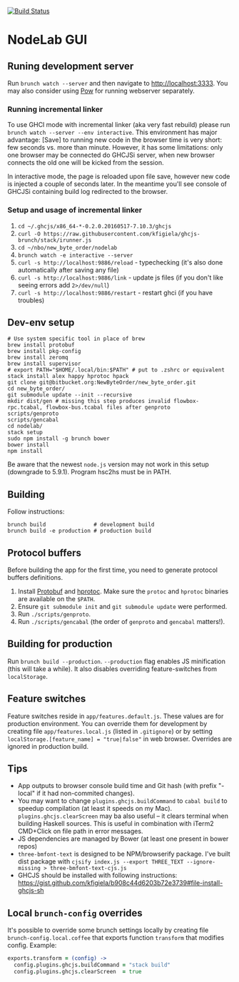 [![Build Status](https://cd.newbyteorder.com/api/badges/NewByteOrder/new_byte_order/status.svg)](https://cd.newbyteorder.com/NewByteOrder/new_byte_order)

# NodeLab GUI

## Runing development server

Run `brunch watch --server` and then navigate to [http://localhost:3333](http://localhost:3333). You may also consider using [Pow](http://pow.cx) for running webserver separately.

### Running incremental linker

To use GHCI mode with incremental linker (aka very fast rebuild) please run `brunch watch --server --env interactive`. This environment has major advantage: [Save] to running new code in the browser time is very short: few seconds vs. more than minute. However, it has some limitations: only one browser may be connected do GHCJSi server, when new browser connects the old one will be kicked from the session.

In interactive mode, the page is reloaded upon file save, however new code is injected a couple of seconds later. In the meantime you'll see console of GHCJSi containing build log redirected to the browser.

### Setup and usage of incremental linker

1. `cd ~/.ghcjs/x86_64-*-0.2.0.20160517-7.10.3/ghcjs`
2. `curl -O https://raw.githubusercontent.com/kfigiela/ghcjs-brunch/stack/irunner.js`
3. `cd ~/nbo/new_byte_order/nodelab`
4. `brunch watch -e interactive --server`
5. `curl -s http://localhost:9886/reload` - typechecking (it's also done automatically after saving any file)
6. `curl -s http://localhost:9886/link` - update js files (if you don't like seeing errors add `2>/dev/null`)
7. `curl -s http://localhost:9886/restart` - restart ghci (if you have troubles)

## Dev-env setup

```
# Use system specific tool in place of brew
brew install protobuf
brew install pkg-config
brew install zeromq
brew install supervisor
# export PATH="$HOME/.local/bin:$PATH" # put to .zshrc or equivalent
stack install alex happy hprotoc hpack
git clone git@bitbucket.org:NewByteOrder/new_byte_order.git
cd new_byte_order/
git submodule update --init --recursive
mkdir dist/gen # missing this step produces invalid flowbox-rpc.tcabal, flowbox-bus.tcabal files after genproto
scripts/genproto
scripts/gencabal
cd nodelab/
stack setup
sudo npm install -g brunch bower
bower install
npm install
```

Be aware that the newest `node.js` version may not work in this setup (downgrade to 5.9.1).
Program hsc2hs must be in PATH.

## Building

Follow instructions:
```
brunch build               # development build
brunch build -e production # production build
```

## Protocol buffers

Before building the app for the first time, you need to generate protocol buffers definitions.
1. Install [Protobuf](https://github.com/google/protobuf) and [hprotoc](https://hackage.haskell.org/package/hprotoc). Make sure the `protoc` and `hprotoc` binaries are available on the `$PATH`.
2. Ensure `git submodule init` and `git submodule update` were performed.
3. Run `./scripts/genproto`.
4. Run `./scripts/gencabal` (the order of `genproto` and `gencabal` matters!).

## Building for production

Run `brunch build --production`. `--production` flag enables JS minification (this will take a while). It also disables overriding feature-switches from `localStorage`.

## Feature switches

Feature switches reside in `app/features.default.js`. These values are for production environment. You can override them for development by creating file `app/features.local.js` (listed in `.gitignore`) or by setting `localStorage.[feature_name] = "true|false"` in web browser. Overrides are ignored in production build.

## Tips

* App outputs to browser console build time and Git hash (with prefix "-local" if it had non-commited changes).
* You may want to change `plugins.ghcjs.buildCommand` to `cabal build` to speedup compilation (at least it speeds on my Mac). `plugins.ghcjs.clearScreen` may ba also useful – it clears terminal when building Haskell sources. This is useful in combination with iTerm2 CMD+Click on file path in error messages.
* JS dependencies are managed by Bower (at least one present in bower repos)
* `three-bmfont-text` is designed to be NPM/browserify package. I've built dist package with `cjsify index.js --export THREE_TEXT --ignore-missing > three-bmfont-text-cjs.js`
* GHCJS should be installed with following instructions: https://gist.github.com/kfigiela/b908c44d6203b72e3739#file-install-ghcjs-sh

## Local `brunch-config` overrides

It's possible to override some brunch settings locally by creating file `brunch-config.local.coffee` that exports function `transform` that modifies config. Example:

```coffee
exports.transform = (config) ->
  config.plugins.ghcjs.buildCommand = "stack build"
  config.plugins.ghcjs.clearScreen  = true
```
